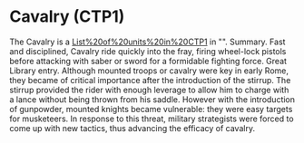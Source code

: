 # Cavalry (CTP1)

The Cavalry is a [List%20of%20units%20in%20CTP1](unit) in "".
Summary.
Fast and disciplined, Cavalry ride quickly into the fray, firing wheel-lock pistols before attacking with saber or sword for a formidable fighting force.
Great Library entry.
Although mounted troops or cavalry were key in early Rome, they became of critical importance after the introduction of the stirrup. The stirrup provided the rider with enough leverage to allow him to charge with a lance without being thrown from his saddle. However with the introduction of gunpowder, mounted knights became vulnerable: they were easy targets for musketeers. In response to this threat, military strategists were forced to come up with new tactics, thus advancing the efficacy of cavalry.